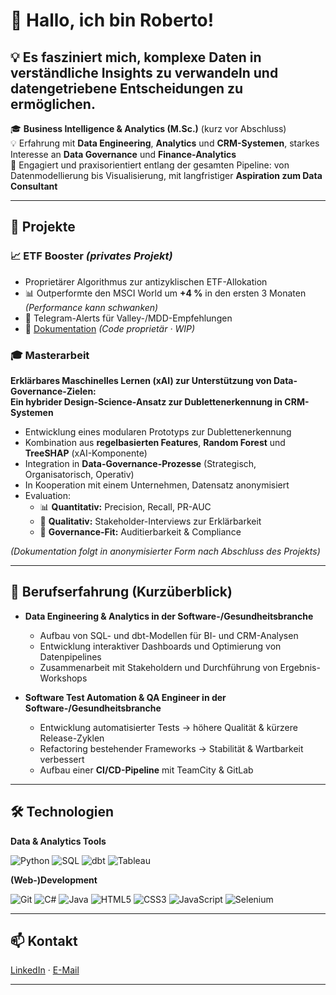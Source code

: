 # 👋 Hallo, ich bin Roberto!
💡 Es fasziniert mich, komplexe Daten in verständliche Insights zu verwandeln und datengetriebene Entscheidungen zu ermöglichen.
---
🎓 **Business Intelligence & Analytics (M.Sc.)** (kurz vor Abschluss)  
💡 Erfahrung mit **Data Engineering**, **Analytics** und **CRM-Systemen**, starkes Interesse an **Data Governance** und **Finance-Analytics**  
🌟 Engagiert und praxisorientiert entlang der gesamten Pipeline: von Datenmodellierung bis Visualisierung, mit langfristiger **Aspiration zum Data Consultant**

---

## 🚀 Projekte

### 📈 ETF Booster *(privates Projekt)*  
- Proprietärer Algorithmus zur antizyklischen ETF-Allokation  
- 📊 Outperformte den MSCI World um **+4 %** in den ersten 3 Monaten *(Performance kann schwanken)*  
- 📲 Telegram-Alerts für Valley-/MDD-Empfehlungen  
- 🔗 [Dokumentation](https://github.com/JustRobIsTaken/etf-booster-docs) *(Code proprietär · WIP)*  

### 🎓 Masterarbeit  
**Erklärbares Maschinelles Lernen (xAI) zur Unterstützung von Data-Governance-Zielen:  
Ein hybrider Design-Science-Ansatz zur Dublettenerkennung in CRM-Systemen**

- Entwicklung eines modularen Prototyps zur Dublettenerkennung  
- Kombination aus **regelbasierten Features**, **Random Forest** und **TreeSHAP** (xAI-Komponente)  
- Integration in **Data-Governance-Prozesse** (Strategisch, Organisatorisch, Operativ)  
- In Kooperation mit einem Unternehmen, Datensatz anonymisiert  
- Evaluation:  
  - 📊 **Quantitativ:** Precision, Recall, PR-AUC  
  - 💬 **Qualitativ:** Stakeholder-Interviews zur Erklärbarkeit  
  - 📑 **Governance-Fit:** Auditierbarkeit & Compliance  

*(Dokumentation folgt in anonymisierter Form nach Abschluss des Projekts)*

---

## 💼 Berufserfahrung (Kurzüberblick)
- **Data Engineering & Analytics in der Software-/Gesundheitsbranche**  
  - Aufbau von SQL- und dbt-Modellen für BI- und CRM-Analysen  
  - Entwicklung interaktiver Dashboards und Optimierung von Datenpipelines  
  - Zusammenarbeit mit Stakeholdern und Durchführung von Ergebnis-Workshops  

- **Software Test Automation & QA Engineer in der Software-/Gesundheitsbranche**  
  - Entwicklung automatisierter Tests → höhere Qualität & kürzere Release-Zyklen  
  - Refactoring bestehender Frameworks → Stabilität & Wartbarkeit verbessert  
  - Aufbau einer **CI/CD-Pipeline** mit TeamCity & GitLab  

---
## 🛠 Technologien
**Data & Analytics Tools**

![Python](https://img.shields.io/badge/Python-3776AB?style=flat&logo=python&logoColor=white)
![SQL](https://img.shields.io/badge/SQL-336791?style=flat&logo=sqlite&logoColor=white)
![dbt](https://img.shields.io/badge/dbt-FF694B?style=flat&logo=dbt&logoColor=white)
![Tableau](https://img.shields.io/badge/Tableau-E97627?style=flat&logo=Tableau&logoColor=white)

**(Web-)Development**

![Git](https://img.shields.io/badge/Git-F05032?style=flat&logo=git&logoColor=white)
![C#](https://img.shields.io/badge/C%23-239120?style=flat&logo=c-sharp&logoColor=white)
![Java](https://img.shields.io/badge/Java-007396?style=flat&logo=java&logoColor=white)
![HTML5](https://img.shields.io/badge/HTML5-E34F26?style=flat&logo=html5&logoColor=white)
![CSS3](https://img.shields.io/badge/CSS3-1572B6?style=flat&logo=css3&logo)
![JavaScript](https://img.shields.io/badge/JavaScript-F7DF1E?style=flat&logo=javascript&logoColor=black)
![Selenium](https://img.shields.io/badge/Selenium-43B02A?style=flat&logo=selenium&logoColor=white)

---

## 📫 Kontakt
[LinkedIn](https://www.linkedin.com/in/roberto-bruno-7a5807330/) · [E-Mail](mailto:brunoroberto@outlook.de)

---
